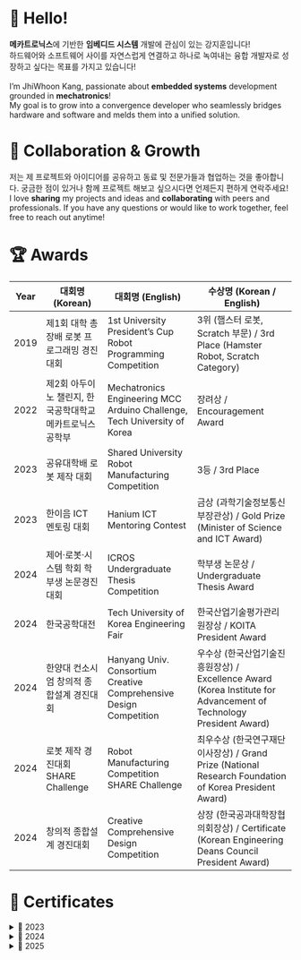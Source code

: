 
<!--
**JhiWhoonKang/JhiWhoonKang** is a ✨ _special_ ✨ repository because its `README.md` (this file) appears on your GitHub profile.

Here are some ideas to get you started:

- 🔭 I’m currently working on ...
- 🌱 I’m currently learning ...
- 👯 I’m looking to collaborate on ...
- 🤔 I’m looking for help with ...
- 💬 Ask me about ...
- 📫 How to reach me: ...
- 😄 Pronouns: ...
- ⚡ Fun fact: ...
-->



# 👋 Hello!
**메카트로닉스**에 기반한 **임베디드 시스템** 개발에 관심이 있는 강지훈입니다! <br>
하드웨어와 소프트웨어 사이를 자연스럽게 연결하고 하나로 녹여내는 융합 개발자로 성장하고 싶다는 목표를 가지고 있습니다!<br><br>
I’m JhiWhoon Kang, passionate about **embedded systems** development grounded in **mechatronics**!<br>
My goal is to grow into a convergence developer who seamlessly bridges hardware and software and melds them into a unified solution.

# 🌱 Collaboration & Growth
저는 제 프로젝트와 아이디어를 공유하고 동료 및 전문가들과 협업하는 것을 좋아합니다. 궁금한 점이 있거나 함께 프로젝트 해보고 싶으시다면 언제든지 편하게 연락주세요!
I love **sharing** my projects and ideas and **collaborating** with peers and professionals. If you have any questions or would like to work together, feel free to reach out anytime!

# 🏆 Awards

| Year | 대회명 (Korean)                                   | 대회명 (English)                                                  | 수상명 (Korean / English)                                                                                                   |
| ---- | ------------------------------------------------- | ----------------------------------------------------------------- | --------------------------------------------------------------------------------------------------------------------------- |
| 2019 | 제1회 대학 총장배 로봇 프로그래밍 경진대회        | 1st University President’s Cup Robot Programming Competition      | 3위 (햄스터 로봇, Scratch 부문) / 3rd Place (Hamster Robot, Scratch Category)                                                    |
| 2022 | 제2회 아두이노 챌린지, 한국공학대학교 메카트로닉스공학부 | Mechatronics Engineering MCC Arduino Challenge, Tech University of Korea | 장려상 / Encouragement Award                                                                                                  |
| 2023 | 공유대학배 로봇 제작 대회                         | Shared University Robot Manufacturing Competition                  | 3등 / 3rd Place                                                                                                             |
| 2023 | 한이음 ICT 멘토링 대회                            | Hanium ICT Mentoring Contest                                      | 금상 (과학기술정보통신부장관상) / Gold Prize (Minister of Science and ICT Award)                                                  |
| 2024 | 제어·로봇·시스템 학회 학부생 논문경진대회         | ICROS Undergraduate Thesis Competition                            | 학부생 논문상 / Undergraduate Thesis Award                                                                                   |
| 2024 | 한국공학대전                                     | Tech University of Korea Engineering Fair                         | 한국산업기술평가관리원장상 / KOITA President Award                                                                            |
| 2024 | 한양대 컨소시엄 창의적 종합설계 경진대회          | Hanyang Univ. Consortium Creative Comprehensive Design Competition | 우수상 (한국산업기술진흥원장상) / Excellence Award (Korea Institute for Advancement of Technology President Award)              |
| 2024 | 로봇 제작 경진대회 SHARE Challenge               | Robot Manufacturing Competition SHARE Challenge                    | 최우수상 (한국연구재단 이사장상) / Grand Prize (National Research Foundation of Korea President Award)                         |
| 2024 | 창의적 종합설계 경진대회                         | Creative Comprehensive Design Competition                         | 상장 (한국공과대학장협의회장상) / Certificate (Korean Engineering Deans Council President Award)                               |

# 📜 Certificates

<details>
<summary>📌 2023</summary>

| 교육명 (Korean)                                            | Title (English)                                                                    | Course Duration                    | Educational Institution                          |
| ---------------------------------------------------------- | ---------------------------------------------------------------------------------- | ---------------------------------- | ------------------------------------------------ |
| ACS Motion Control 기본교육                               | ACS Motion Control Basic Training                                                  | 2023.06.29.                        | 프레스토솔루션 / Presto Solution                  |
| H-Mobility Class 자율주행 자동차 기술 이해 (공통)          | H-Mobility Class: Understanding Autonomous Vehicle Technology (Common)              | 2023.03.27. ~ 2023.06.30.          | 현대엔지비 / HYUNDAI NGV                         |
| H-Mobility Class 자율주행 자동차 통신 및 네트워크 기술 (기초) | H-Mobility Class: Autonomous Vehicle Communication & Networking Technology (Fundamentals) | 2023.03.27. ~ 2023.06.30.          | 현대엔지비 / HYUNDAI NGV                         |
| H-Mobility Class 자율주행 자동차 제어 기술 (기초)          | H-Mobility Class: Autonomous Vehicle Control Technology (Fundamentals)              | 2023.07.01. ~ 2023.12.15.          | 현대엔지비 / HYUNDAI NGV                         |
| H-Mobility Class 자율주행 자동차 판단 기술 (기초)          | H-Mobility Class: Autonomous Vehicle Decision-Making Technology (Fundamentals)      | 2023.07.01. ~ 2023.12.15.          | 현대엔지비 / HYUNDAI NGV                         |
| e-koreatech 스마트 자동차의 핵심 ADAS를 위한 레이더       | e-Koreatech: Radar for Core ADAS in Smart Vehicles                                 | 2023.08.22. ~ 2023.09.21. (4H)     | 한국기술교육대학교 온라인평생교육원               |

</details>



<details>
<summary>📌 2024</summary>

| 교육명 (Korean)                                    | Title (English)                                 | Course Duration / Date of Completion                | Educational Institution               |
| -------------------------------------------------- | ----------------------------------------------- | --------------------------------------------------- | ------------------------------------- |
| CAN 및 CAN-FD 프로토콜과 물리 계층                 | CAN & CAN-FD Protocol and Physical Layer        | Date of Completion: 2024.03.19. (1H)                | MICROCHIP UNIVERSITY                  |
| CAN 통신 - 자동차 신입이 알아야 할 모든 것         | CAN Communication Basics for Automotive Newcomers | Course Duration: 2024.01.26. ~ 2024.03.19. (3H 37M) | inflearn                              |

</details>

<details>
<summary>📌 2025</summary>

| 교육명 (Korean)                             | Title (English)                                 | Training Period                                  | Training Field                       | Training Institution  |
| ------------------------------------------- | ----------------------------------------------- | ------------------------------------------------ | ------------------------------------ | --------------------- |
| LIG넥스원 The SSEN 임베디드SW 스쿨          | LIG Nex1 The SSEN Embedded SW School            | 2024.12.23. ~ 2025.06.30. (1st Cohort, 1000H)      | Embedded SW Engineering              | LIG 넥스원            |

</details>
